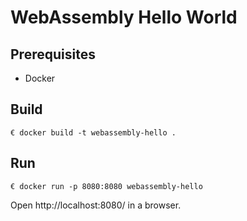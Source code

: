 # WebAssembly Hello World

## Prerequisites

- Docker

## Build

```
€ docker build -t webassembly-hello .
```

## Run

```
€ docker run -p 8080:8080 webassembly-hello
```

Open http://localhost:8080/ in a browser.
